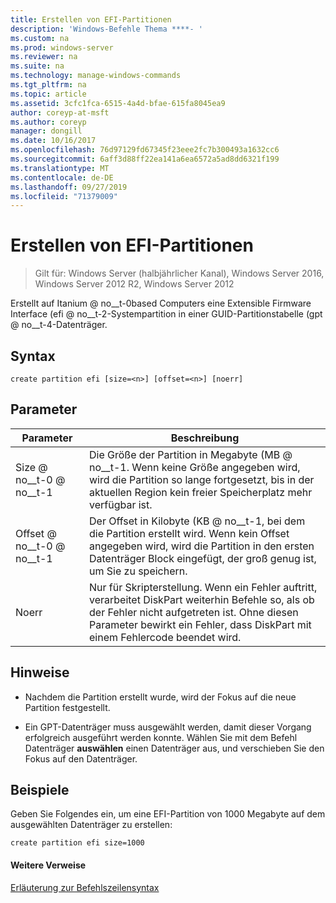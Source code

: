 ```yaml
---
title: Erstellen von EFI-Partitionen
description: 'Windows-Befehle Thema ****- '
ms.custom: na
ms.prod: windows-server
ms.reviewer: na
ms.suite: na
ms.technology: manage-windows-commands
ms.tgt_pltfrm: na
ms.topic: article
ms.assetid: 3cfc1fca-6515-4a4d-bfae-615fa8045ea9
author: coreyp-at-msft
ms.author: coreyp
manager: dongill
ms.date: 10/16/2017
ms.openlocfilehash: 76d97129fd67345f23eee2fc7b300493a1632cc6
ms.sourcegitcommit: 6aff3d88ff22ea141a6ea6572a5ad8dd6321f199
ms.translationtype: MT
ms.contentlocale: de-DE
ms.lasthandoff: 09/27/2019
ms.locfileid: "71379009"
---
```

# <a name="create-partition-efi"></a>Erstellen von EFI-Partitionen

>Gilt für: Windows Server (halbjährlicher Kanal), Windows Server 2016, Windows Server 2012 R2, Windows Server 2012

Erstellt auf Itanium @ no__t-0based Computers eine Extensible Firmware Interface \(efi @ no__t-2-Systempartition in einer GUID-Partitionstabelle \(gpt @ no__t-4-Datenträger.  
  
  
  
## <a name="syntax"></a>Syntax  
  
```  
create partition efi [size=<n>] [offset=<n>] [noerr]  
```  
  
## <a name="parameters"></a>Parameter  
  
|  Parameter  |                                                                                             Beschreibung                                                                                              |
|-------------|------------------------------------------------------------------------------------------------------------------------------------------------------------------------------------------------------|
|  Size @ no__t-0 @ no__t-1  |                         Die Größe der Partition in Megabyte \(MB @ no__t-1. Wenn keine Größe angegeben wird, wird die Partition so lange fortgesetzt, bis in der aktuellen Region kein freier Speicherplatz mehr verfügbar ist.                         |
| Offset @ no__t-0 @ no__t-1 |             Der Offset in Kilobyte \(KB @ no__t-1, bei dem die Partition erstellt wird. Wenn kein Offset angegeben wird, wird die Partition in den ersten Datenträger Block eingefügt, der groß genug ist, um Sie zu speichern.              |
|    Noerr    | Nur für Skripterstellung. Wenn ein Fehler auftritt, verarbeitet DiskPart weiterhin Befehle so, als ob der Fehler nicht aufgetreten ist. Ohne diesen Parameter bewirkt ein Fehler, dass DiskPart mit einem Fehlercode beendet wird. |
  
## <a name="remarks"></a>Hinweise  
  
-   Nachdem die Partition erstellt wurde, wird der Fokus auf die neue Partition festgestellt.  
  
-   Ein GPT-Datenträger muss ausgewählt werden, damit dieser Vorgang erfolgreich ausgeführt werden konnte. Wählen Sie mit dem Befehl Datenträger **auswählen** einen Datenträger aus, und verschieben Sie den Fokus auf den Datenträger.  
  
## <a name="BKMK_examples"></a>Beispiele  
Geben Sie Folgendes ein, um eine EFI-Partition von 1000 Megabyte auf dem ausgewählten Datenträger zu erstellen:  
  
```  
create partition efi size=1000  
```  
  
#### <a name="additional-references"></a>Weitere Verweise  
[Erläuterung zur Befehlszeilensyntax](command-line-syntax-key.md)  
  

  

